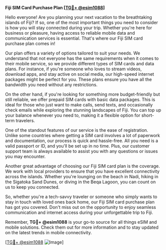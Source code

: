 **Fiji SIM Card Purchase Plan [[TG💪+ @esim1088](https://t.me/s/esim1088)]**

Hello everyone! Are you planning your next vacation to the breathtaking islands of Fiji? If so, one of the most important things you need to consider is how you will stay connected during your trip. Whether you're here for business or pleasure, having access to reliable mobile data and communication services is essential. That's where our Fiji SIM card purchase plan comes in!

Our plan offers a variety of options tailored to suit your needs. We understand that not everyone has the same requirements when it comes to their mobile service, so we provide different types of SIM cards and data plans. For instance, if you're someone who loves to stream videos, download apps, and stay active on social media, our high-speed internet packages might be perfect for you. These plans ensure you have all the bandwidth you need without any restrictions.

On the other hand, if you're looking for something more budget-friendly but still reliable, we offer prepaid SIM cards with basic data packages. This is ideal for those who just want to make calls, send texts, and occasionally check emails while exploring the stunning landscapes of Fiji. You can top up your balance whenever you need to, making it a flexible option for short-term travelers.

One of the standout features of our service is the ease of registration. Unlike some countries where getting a SIM card involves a lot of paperwork and documentation, our process is quick and hassle-free. All you need is a valid passport or ID, and you'll be set up in no time. Plus, our customer support team is always available to assist you with any questions or issues you may encounter.

Another great advantage of choosing our Fiji SIM card plan is the coverage. We work with local providers to ensure that you have excellent connectivity across the islands. Whether you're lounging on the beach in Nadi, hiking in the Sigatoka Sand Dunes, or diving in the Beqa Lagoon, you can count on us to keep you connected.

So, whether you're a tech-savvy traveler or someone who simply wants to stay in touch with loved ones back home, our Fiji SIM card purchase plan has got you covered. Don't miss out on the opportunity to enjoy seamless communication and internet access during your unforgettable trip to Fiji. 

Remember, **TG💪+ @esim1088** is your go-to source for all things eSIM and mobile solutions. Check them out for more information and to stay updated on the latest trends in mobile connectivity.

[[TG💪+ @esim1088](https://t.me/s/esim1088) ![Image](https://i.postimg.cc/Y0z9fWf4/image.png)]